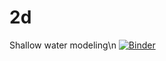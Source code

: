 # 2d
 Shallow water modeling\n
[![Binder](https://mybinder.org/badge_logo.svg)](https://mybinder.org/v2/gh/koldanya/2d/)
